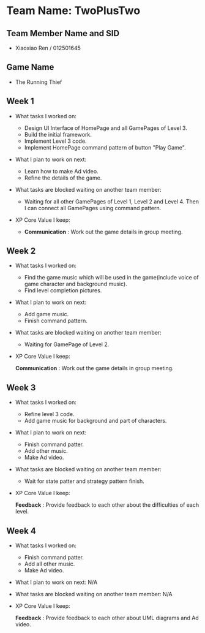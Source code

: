# Team Name: TwoPlusTwo

## Team Member Name and SID

* Xiaoxiao Ren / 012501645

## Game Name

* The Running Thief

## Week 1

* What tasks I worked on:

  * Design UI Interface of HomePage and all GamePages of Level 3.
  * Build the initial framework.
  * Implement Level 3 code.
  * Implement HomePage command pattern of button "Play Game".

* What I plan to work on next:

  * Learn how to make Ad video.
  * Refine the details of the game.

* What tasks are blocked waiting on another team member:

  * Waiting for all other GamePages of Level 1, Level 2 and Level 4. Then I can connect all GamePages using command pattern.

* XP Core Value I keep:

  * **Communication** : Work out the game details in group meeting.

## Week 2

* What tasks I worked on:

  * Find the game music which will be used in the game(include voice of game character and background music).
  * Find level completion pictures.

* What I plan to work on next:

  * Add game music.
  * Finish command pattern.

* What tasks are blocked waiting on another team member:

  * Waiting for GamePage of Level 2.

* XP Core Value I keep:

  **Communication** : Work out the game details in group meeting.

## Week 3

* What tasks I worked on:

  * Refine level 3 code.
  * Add game music for background and part of characters.

* What I plan to work on next:

  * Finish command patter.
  * Add other music.
  * Make Ad video.

* What tasks are blocked waiting on another team member:

  * Wait for state patter and strategy pattern finish.

* XP Core Value I keep:

  **Feedback** : Provide feedback to each other about the difficulties of each level.

## Week 4

* What tasks I worked on:

  * Finish command patter.
  * Add all other music.
  * Make Ad video.

* What I plan to work on next: N/A

* What tasks are blocked waiting on another team member: N/A

* XP Core Value I keep:

  **Feedback** : Provide feedback to each other about UML diagrams and Ad video.
